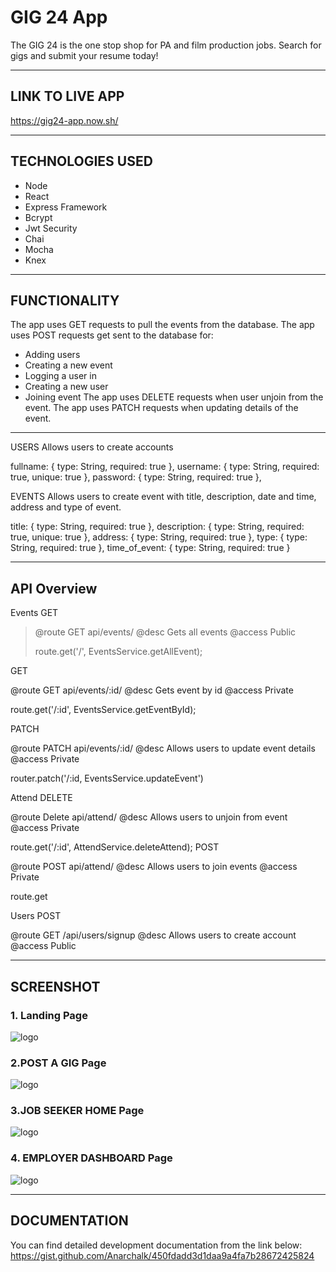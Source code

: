# GIG 24 App

 The GIG 24 is the one stop shop for PA and film production jobs. Search for gigs and submit your resume today! 


* * *

## LINK TO LIVE APP

https://gig24-app.now.sh/


***

## TECHNOLOGIES USED

* Node
* React
* Express Framework
* Bcrypt
* Jwt Security
* Chai
* Mocha
* Knex

***

## FUNCTIONALITY

The app uses GET requests to pull the events from the database. 
The app uses POST requests get sent to the database for:
  - Adding users 
  - Creating a new event 
  - Logging a user in 
  - Creating a new user
  - Joining event
The app uses DELETE requests when user unjoin from the event. 
The app uses PATCH requests when updating details of the event.

***

USERS
Allows users to create accounts

  fullname: { type: String, required: true },
  username: { type: String, required: true, unique: true },
  password: { type: String, required: true },


EVENTS
Allows users to create event with title, description, date and time, address and type of event.

  title: { type: String, required: true },
  description: { type: String, required: true, unique: true },
  address: { type: String, required: true },
  type: { type: String, required: true },
  time_of_event: { type: String, required: true }

***

## API Overview

Events
GET
<blockquote>
@route   GET api/events/
@desc    Gets all events 
@access  Public

route.get('/', EventsService.getAllEvent);
</blockquote>
GET 

@route   GET api/events/:id/
@desc    Gets event by id
@access  Private

route.get('/:id', EventsService.getEventById);

PATCH

@route   PATCH api/events/:id/
@desc    Allows users to update event details
@access  Private

router.patch('/:id, EventsService.updateEvent')

Attend
DELETE

@route   Delete api/attend/
@desc    Allows users to unjoin from event
@access  Private

route.get('/:id', AttendService.deleteAttend);
POST

@route   POST api/attend/
@desc    Allows users to join events
@access  Private

route.get

Users
POST

@route   GET /api/users/signup
@desc    Allows users to create account
@access  Public


***

## SCREENSHOT

### 1. Landing Page

![logo](https://raw.githubusercontent.com/Anarchalk/gig24-client/master/screenshots/landing.JPG "Landing Page")

### 2.POST A GIG Page

![logo](https://raw.githubusercontent.com/Anarchalk/gig24-client/master/screenshots/postgig.JPG "Post a gig Page")

### 3.JOB SEEKER HOME Page
![logo](https://raw.githubusercontent.com/Anarchalk/gig24-client/master/screenshots/jshome.JPG "Job Seeker home view")

### 4. EMPLOYER DASHBOARD Page

![logo](https://raw.githubusercontent.com/Anarchalk/gig24-client/master/screenshots/employer-dash.JPG "Employer Dashboard")

***

## DOCUMENTATION
You can find detailed development documentation from the link below:
https://gist.github.com/Anarchalk/450fdadd3d1daa9a4fa7b28672425824
